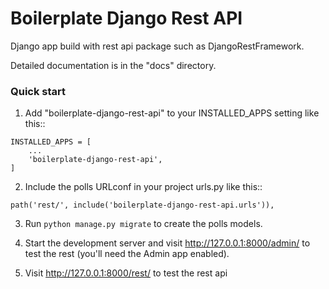 # Boilerplate Django Rest API

Django app build with rest api package such as DjangoRestFramework.

Detailed documentation is in the "docs" directory.

### Quick start

1. Add "boilerplate-django-rest-api" to your INSTALLED_APPS setting like this::
```
INSTALLED_APPS = [
    ...
    'boilerplate-django-rest-api',
]
```

2. Include the polls URLconf in your project urls.py like this::
```
path('rest/', include('boilerplate-django-rest-api.urls')),
```

3. Run ``python manage.py migrate`` to create the polls models.

4. Start the development server and visit http://127.0.0.1:8000/admin/
   to test the rest (you'll need the Admin app enabled).

5. Visit http://127.0.0.1:8000/rest/ to test the rest api